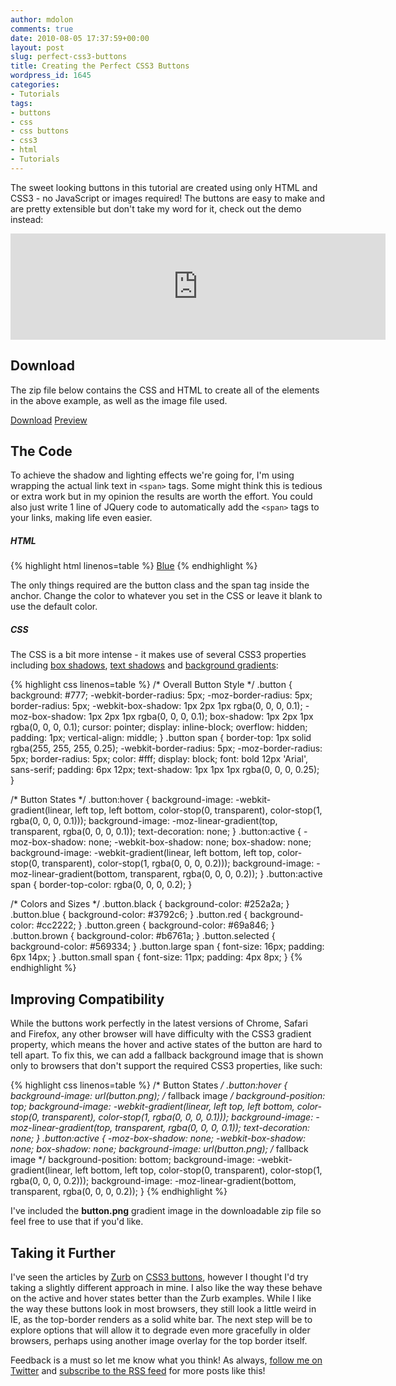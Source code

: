 ```yaml
---
author: mdolon
comments: true
date: 2010-08-05 17:37:59+00:00
layout: post
slug: perfect-css3-buttons
title: Creating the Perfect CSS3 Buttons
wordpress_id: 1645
categories:
- Tutorials
tags:
- buttons
- css
- css buttons
- css3
- html
- Tutorials
---
```


The sweet looking buttons in this tutorial are created using only HTML and CSS3 - no JavaScript or images required!  The buttons are easy to make and are pretty extensible but don't take my word for it, check out the demo instead:

<iframe width="600" height="170" src="http://demos.devgrow.com/css3buttons/embed.html" style="border:none;" frameborder="0" marginheight="0" marginwidth="0" style="margin: 30px 0 0;"></iframe>

## Download

The zip file below contains the CSS and HTML to create all of the elements in the above example, as well as the image file used.

<div class="download">
  <a href="http://demos.devgrow.com/css3buttons/css3buttons.zip" class="button primary">Download</a>
  <a href="http://demos.devgrow.com/css3buttons/" class="button secondary">Preview</a>
</div>

## The Code

To achieve the shadow and lighting effects we're going for, I'm using wrapping the actual link text in `<span>` tags.  Some might think this is tedious or extra work but in my opinion the results are worth the effort.  You could also just write 1 line of JQuery code to automatically add the `<span>` tags to your links, making life even easier.

##### HTML

{% highlight html linenos=table %}
<a href='#' class='button blue'><span>Blue</span></a>
{% endhighlight %}

The only things required are the button class and the span tag inside the anchor.  Change the color to whatever you set in the CSS or leave it blank to use the default color.

##### CSS

The CSS is a bit more intense - it makes use of several CSS3 properties including [box shadows](http://www.css3.info/preview/box-shadow/), [text shadows](http://www.css3.info/preview/text-shadow/) and [background gradients](http://css-tricks.com/css3-gradients/):

{% highlight css linenos=table %}
/* Overall Button Style */
.button {
	background: #777;
	-webkit-border-radius: 5px;
	-moz-border-radius: 5px;
	border-radius: 5px;
	-webkit-box-shadow: 1px 2px 1px rgba(0, 0, 0, 0.1);
	-moz-box-shadow: 1px 2px 1px rgba(0, 0, 0, 0.1);
	box-shadow: 1px 2px 1px rgba(0, 0, 0, 0.1);
	cursor: pointer;
	display: inline-block;
	overflow: hidden;
	padding: 1px;
	vertical-align: middle;
	}
.button span {
	border-top: 1px solid rgba(255, 255, 255, 0.25);
	-webkit-border-radius: 5px;
	-moz-border-radius: 5px;
	border-radius: 5px;
	color: #fff;
	display: block;
	font: bold 12px 'Arial', sans-serif;
	padding: 6px 12px;
	text-shadow: 1px 1px 1px rgba(0, 0, 0, 0.25);
	}

/* Button States */
.button:hover {
	background-image: -webkit-gradient(linear, left top, left bottom, color-stop(0, transparent), color-stop(1, rgba(0, 0, 0, 0.1)));
	background-image: -moz-linear-gradient(top, transparent, rgba(0, 0, 0, 0.1));
	text-decoration: none;
	}
.button:active {
	-moz-box-shadow: none;
	-webkit-box-shadow: none;
	box-shadow: none;
	background-image: -webkit-gradient(linear, left bottom, left top, color-stop(0, transparent), color-stop(1, rgba(0, 0, 0, 0.2)));
	background-image: -moz-linear-gradient(bottom, transparent, rgba(0, 0, 0, 0.2));
	}
.button:active span {
	border-top-color: rgba(0, 0, 0, 0.2);
	}

/* Colors and Sizes */
.button.black { background-color: #252a2a; }
.button.blue { background-color: #3792c6; }
.button.red { background-color: #cc2222; }
.button.green { background-color: #69a846; }
.button.brown { background-color: #b6761a; }
.button.selected { background-color: #569334; }
.button.large span { font-size: 16px;  padding: 6px 14px; }
.button.small span { font-size: 11px;  padding: 4px 8px; }
{% endhighlight %}

## Improving Compatibility

While the buttons work perfectly in the latest versions of Chrome, Safari and Firefox, any other browser will have difficulty with the CSS3 gradient property, which means the hover and active states of the button are hard to tell apart.  To fix this, we can add a fallback background image that is shown only to browsers that don't support the required CSS3 properties, like such:

{% highlight css linenos=table %}
/* Button States */
.button:hover {
	background-image: url(button.png); /* fallback image */
	background-position: top;
	background-image: -webkit-gradient(linear, left top, left bottom, color-stop(0, transparent), color-stop(1, rgba(0, 0, 0, 0.1)));
	background-image: -moz-linear-gradient(top, transparent, rgba(0, 0, 0, 0.1));
	text-decoration: none;
	}
.button:active {
	-moz-box-shadow: none;
	-webkit-box-shadow: none;
	box-shadow: none;
	background-image: url(button.png); /* fallback image */
	background-position: bottom;
	background-image: -webkit-gradient(linear, left bottom, left top, color-stop(0, transparent), color-stop(1, rgba(0, 0, 0, 0.2)));
	background-image: -moz-linear-gradient(bottom, transparent, rgba(0, 0, 0, 0.2));
	}
{% endhighlight %}

I've included the **button.png** gradient image in the downloadable zip file so feel free to use that if you'd like.

## Taking it Further

I've seen the articles by [Zurb](http://www.zurb.com/) on [CSS3 buttons](http://www.zurb.com/blog_uploads/0000/0617/buttons-03.html), however I thought I'd try taking a slightly different approach in mine.  I also like the way these behave on the active and hover states better than the Zurb examples.  While I like the way these buttons look in most browsers, they still look a little weird in IE, as the top-border renders as a solid white bar.  The next step will be to explore options that will allow it to degrade even more gracefully in older browsers, perhaps using another image overlay for the top border itself.

Feedback is a must so let me know what you think!  As always, [follow me on Twitter](http://twitter.com/ThinkDevGrow) and [subscribe to the RSS feed](http://feeds.feedburner.com/devgrow) for more posts like this!